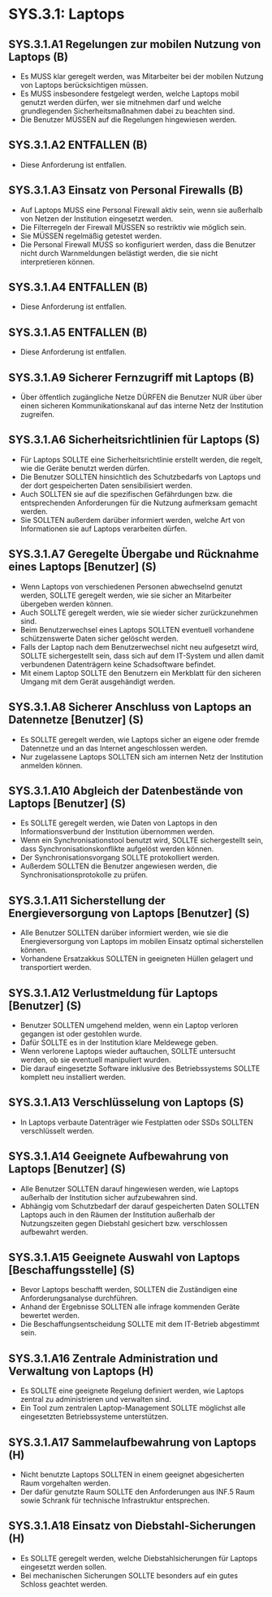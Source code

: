 # SYS.3.1: Laptops

## SYS.3.1.A1 Regelungen zur mobilen Nutzung von Laptops (B)

- Es MUSS klar geregelt werden, was Mitarbeiter bei der mobilen Nutzung von Laptops berücksichtigen müssen.
- Es MUSS insbesondere festgelegt werden, welche Laptops mobil genutzt werden dürfen, wer sie mitnehmen darf und welche grundlegenden Sicherheitsmaßnahmen dabei zu beachten sind.
- Die Benutzer MÜSSEN auf die Regelungen hingewiesen werden.

## SYS.3.1.A2 ENTFALLEN (B)

- Diese Anforderung ist entfallen.

## SYS.3.1.A3 Einsatz von Personal Firewalls (B)

- Auf Laptops MUSS eine Personal Firewall aktiv sein, wenn sie außerhalb von Netzen der Institution eingesetzt werden.
- Die Filterregeln der Firewall MÜSSEN so restriktiv wie möglich sein.
- Sie MÜSSEN regelmäßig getestet werden.
- Die Personal Firewall MUSS so konfiguriert werden, dass die Benutzer nicht durch Warnmeldungen belästigt werden, die sie nicht interpretieren können.

## SYS.3.1.A4 ENTFALLEN (B)

- Diese Anforderung ist entfallen.

## SYS.3.1.A5 ENTFALLEN (B)

- Diese Anforderung ist entfallen.

## SYS.3.1.A9 Sicherer Fernzugriff mit Laptops (B)

- Über öffentlich zugängliche Netze DÜRFEN die Benutzer NUR über über einen sicheren Kommunikationskanal auf das interne Netz der Institution zugreifen.

## SYS.3.1.A6 Sicherheitsrichtlinien für Laptops (S)

- Für Laptops SOLLTE eine Sicherheitsrichtlinie erstellt werden, die regelt, wie die Geräte benutzt werden dürfen.
- Die Benutzer SOLLTEN hinsichtlich des Schutzbedarfs von Laptops und der dort gespeicherten Daten sensibilisiert werden.
- Auch SOLLTEN sie auf die spezifischen Gefährdungen bzw. die entsprechenden Anforderungen für die Nutzung aufmerksam gemacht werden.
- Sie SOLLTEN außerdem darüber informiert werden, welche Art von Informationen sie auf Laptops verarbeiten dürfen.

## SYS.3.1.A7 Geregelte Übergabe und Rücknahme eines Laptops [Benutzer] (S)

- Wenn Laptops von verschiedenen Personen abwechselnd genutzt werden, SOLLTE geregelt werden, wie sie sicher an Mitarbeiter übergeben werden können.
- Auch SOLLTE geregelt werden, wie sie wieder sicher zurückzunehmen sind.
- Beim Benutzerwechsel eines Laptops SOLLTEN eventuell vorhandene schützenswerte Daten sicher gelöscht werden.
- Falls der Laptop nach dem Benutzerwechsel nicht neu aufgesetzt wird, SOLLTE sichergestellt sein, dass sich auf dem IT-System und allen damit verbundenen Datenträgern keine Schadsoftware befindet.
- Mit einem Laptop SOLLTE den Benutzern ein Merkblatt für den sicheren Umgang mit dem Gerät ausgehändigt werden.

## SYS.3.1.A8 Sicherer Anschluss von Laptops an Datennetze [Benutzer] (S)

- Es SOLLTE geregelt werden, wie Laptops sicher an eigene oder fremde Datennetze und an das Internet angeschlossen werden.
- Nur zugelassene Laptops SOLLTEN sich am internen Netz der Institution anmelden können.

## SYS.3.1.A10 Abgleich der Datenbestände von Laptops [Benutzer] (S)

- Es SOLLTE geregelt werden, wie Daten von Laptops in den Informationsverbund der Institution übernommen werden.
- Wenn ein Synchronisationstool benutzt wird, SOLLTE sichergestellt sein, dass Synchronisationskonflikte aufgelöst werden können.
- Der Synchronisationsvorgang SOLLTE protokolliert werden.
- Außerdem SOLLTEN die Benutzer angewiesen werden, die Synchronisationsprotokolle zu prüfen.

## SYS.3.1.A11 Sicherstellung der Energieversorgung von Laptops [Benutzer] (S)

- Alle Benutzer SOLLTEN darüber informiert werden, wie sie die Energieversorgung von Laptops im mobilen Einsatz optimal sicherstellen können.
- Vorhandene Ersatzakkus SOLLTEN in geeigneten Hüllen gelagert und transportiert werden.

## SYS.3.1.A12 Verlustmeldung für Laptops [Benutzer] (S)

- Benutzer SOLLTEN umgehend melden, wenn ein Laptop verloren gegangen ist oder gestohlen wurde.
- Dafür SOLLTE es in der Institution klare Meldewege geben.
- Wenn verlorene Laptops wieder auftauchen, SOLLTE untersucht werden, ob sie eventuell manipuliert wurden.
- Die darauf eingesetzte Software inklusive des Betriebssystems SOLLTE komplett neu installiert werden.

## SYS.3.1.A13 Verschlüsselung von Laptops (S)

- In Laptops verbaute Datenträger wie Festplatten oder SSDs SOLLTEN verschlüsselt werden.

## SYS.3.1.A14 Geeignete Aufbewahrung von Laptops [Benutzer] (S)

- Alle Benutzer SOLLTEN darauf hingewiesen werden, wie Laptops außerhalb der Institution sicher aufzubewahren sind.
- Abhängig vom Schutzbedarf der darauf gespeicherten Daten SOLLTEN Laptops auch in den Räumen der Institution außerhalb der Nutzungszeiten gegen Diebstahl gesichert bzw. verschlossen aufbewahrt werden.

## SYS.3.1.A15 Geeignete Auswahl von Laptops [Beschaffungsstelle] (S)

- Bevor Laptops beschafft werden, SOLLTEN die Zuständigen eine Anforderungsanalyse durchführen.
- Anhand der Ergebnisse SOLLTEN alle infrage kommenden Geräte bewertet werden.
- Die Beschaffungsentscheidung SOLLTE mit dem IT-Betrieb abgestimmt sein.

## SYS.3.1.A16 Zentrale Administration und Verwaltung von Laptops (H)

- Es SOLLTE eine geeignete Regelung definiert werden, wie Laptops zentral zu administrieren und verwalten sind.
- Ein Tool zum zentralen Laptop-Management SOLLTE möglichst alle eingesetzten Betriebssysteme unterstützen.

## SYS.3.1.A17 Sammelaufbewahrung von Laptops (H)

- Nicht benutzte Laptops SOLLTEN in einem geeignet abgesicherten Raum vorgehalten werden.
- Der dafür genutzte Raum SOLLTE den Anforderungen aus INF.5 Raum sowie Schrank für technische Infrastruktur entsprechen.

## SYS.3.1.A18 Einsatz von Diebstahl-Sicherungen (H)

- Es SOLLTE geregelt werden, welche Diebstahlsicherungen für Laptops eingesetzt werden sollen.
- Bei mechanischen Sicherungen SOLLTE besonders auf ein gutes Schloss geachtet werden.


